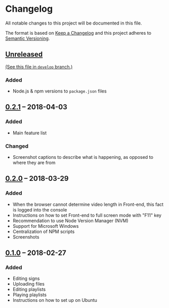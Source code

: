 Changelog
=========

All notable changes to this project will be documented in this file.

The format is based on [Keep a Changelog] and this project adheres to [Semantic
Versioning].


[Unreleased]
------------

[(See this file in `develop` branch.)][Development Changelog]

### Added

- Node.js & npm versions to `package.json` files


[0.2.1] – 2018-04-03
--------------------

### Added

- Main feature list

### Changed

- Screenshot captions to describe what is happening, as opposed to where they
  are from


[0.2.0] – 2018-03-29
--------------------

### Added

- When the browser cannot determine video length in Front-end, this fact is
  logged into the console
- Instructions on how to set Front-end to full screen mode with "F11" key
- Recommendation to use Node Version Manager (NVM)
- Support for Microsoft Windows
- Centralization of NPM scripts
- Screenshots


[0.1.0] – 2018-02-27
--------------------

### Added

- Editing signs
- Uploading files
- Editing playlists
- Playing playlists
- Instructions on how to set up on Ubuntu


[Keep a Changelog]: http://keepachangelog.com/en/1.0.0/
[Semantic Versioning]: http://semver.org/spec/v2.0.0.html
[Development Changelog]:
  https://github.com/henrik-leppa/hfl-signage-player/blob/develop/CHANGELOG.md
[Unreleased]:
  https://github.com/henrik-leppa/hfl-signage-player/compare/0.2.1...develop
[0.2.1]:
  https://github.com/henrik-leppa/hfl-signage-player/compare/0.2.0...0.2.1
[0.2.0]:
  https://github.com/henrik-leppa/hfl-signage-player/compare/0.1.0...0.2.0
[0.1.0]:
  https://github.com/henrik-leppa/hfl-signage-player/compare/732fad4eb5b81bb6947c52211bbdda8ce201ee8a...0.1.0
